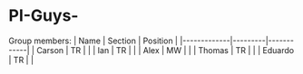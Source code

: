 # PI-Guys-

Group members:
| Name        | Section | Position   |
|-------------|---------|------------|
| Carson      | TR      |            |
| Ian         | TR      |            |
| Alex        | MW      |            |
| Thomas      | TR      |            |
| Eduardo      | TR     |            |


